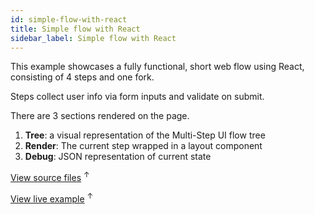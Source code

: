 ```yaml
---
id: simple-flow-with-react
title: Simple flow with React
sidebar_label: Simple flow with React
---
```


This example showcases a fully functional, short web flow using React, consisting of 4 steps and one fork.

Steps collect user info via form inputs and validate on submit.

There are 3 sections rendered on the page.

1. __Tree__: a visual representation of the Multi-Step UI flow tree
2. __Render__: The current step wrapped in a layout component
3. __Debug__: JSON representation of current state

<a href="https://github.com/charlielow/multi-step-ui/blob/master/website/static/js/src/simple-flow-react.js" target="_blank">View source files</a> <sup>↑</sup>

<a href="../examples/simple-flow-react.html" target="_blank">View live example</a> <sup>↑</sup>